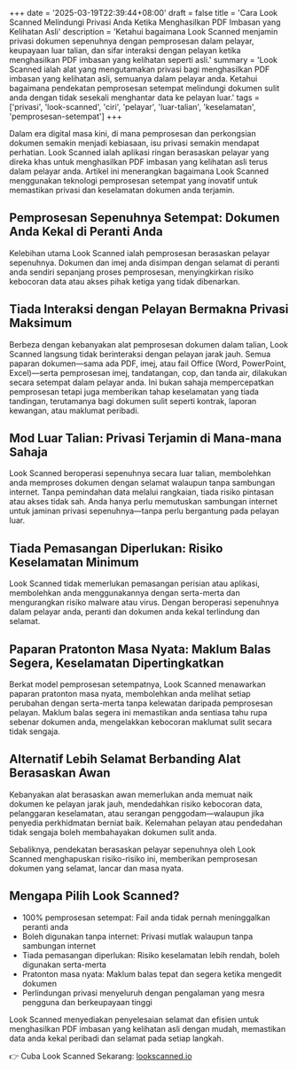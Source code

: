 +++
date = '2025-03-19T22:39:44+08:00'
draft = false
title = 'Cara Look Scanned Melindungi Privasi Anda Ketika Menghasilkan PDF Imbasan yang Kelihatan Asli'
description = 'Ketahui bagaimana Look Scanned menjamin privasi dokumen sepenuhnya dengan pemprosesan dalam pelayar, keupayaan luar talian, dan sifar interaksi dengan pelayan ketika menghasilkan PDF imbasan yang kelihatan seperti asli.'
summary = 'Look Scanned ialah alat yang mengutamakan privasi bagi menghasilkan PDF imbasan yang kelihatan asli, semuanya dalam pelayar anda. Ketahui bagaimana pendekatan pemprosesan setempat melindungi dokumen sulit anda dengan tidak sesekali menghantar data ke pelayan luar.'
tags = ['privasi', 'look-scanned', 'ciri', 'pelayar', 'luar-talian', 'keselamatan', 'pemprosesan-setempat']
+++

Dalam era digital masa kini, di mana pemprosesan dan perkongsian dokumen semakin menjadi kebiasaan, isu privasi semakin mendapat perhatian. Look Scanned ialah aplikasi ringan berasaskan pelayar yang direka khas untuk menghasilkan PDF imbasan yang kelihatan asli terus dalam pelayar anda. Artikel ini menerangkan bagaimana Look Scanned menggunakan teknologi pemprosesan setempat yang inovatif untuk memastikan privasi dan keselamatan dokumen anda terjamin.

## Pemprosesan Sepenuhnya Setempat: Dokumen Anda Kekal di Peranti Anda

Kelebihan utama Look Scanned ialah pemprosesan berasaskan pelayar sepenuhnya. Dokumen dan imej anda disimpan dengan selamat di peranti anda sendiri sepanjang proses pemprosesan, menyingkirkan risiko kebocoran data atau akses pihak ketiga yang tidak dibenarkan.

## Tiada Interaksi dengan Pelayan Bermakna Privasi Maksimum

Berbeza dengan kebanyakan alat pemprosesan dokumen dalam talian, Look Scanned langsung tidak berinteraksi dengan pelayan jarak jauh. Semua paparan dokumen—sama ada PDF, imej, atau fail Office (Word, PowerPoint, Excel)—serta pemprosesan imej, tandatangan, cop, dan tanda air, dilakukan secara setempat dalam pelayar anda. Ini bukan sahaja mempercepatkan pemprosesan tetapi juga memberikan tahap keselamatan yang tiada tandingan, terutamanya bagi dokumen sulit seperti kontrak, laporan kewangan, atau maklumat peribadi.

## Mod Luar Talian: Privasi Terjamin di Mana-mana Sahaja

Look Scanned beroperasi sepenuhnya secara luar talian, membolehkan anda memproses dokumen dengan selamat walaupun tanpa sambungan internet. Tanpa pemindahan data melalui rangkaian, tiada risiko pintasan atau akses tidak sah. Anda hanya perlu memutuskan sambungan internet untuk jaminan privasi sepenuhnya—tanpa perlu bergantung pada pelayan luar.

## Tiada Pemasangan Diperlukan: Risiko Keselamatan Minimum

Look Scanned tidak memerlukan pemasangan perisian atau aplikasi, membolehkan anda menggunakannya dengan serta-merta dan mengurangkan risiko malware atau virus. Dengan beroperasi sepenuhnya dalam pelayar anda, peranti dan dokumen anda kekal terlindung dan selamat.

## Paparan Pratonton Masa Nyata: Maklum Balas Segera, Keselamatan Dipertingkatkan

Berkat model pemprosesan setempatnya, Look Scanned menawarkan paparan pratonton masa nyata, membolehkan anda melihat setiap perubahan dengan serta-merta tanpa kelewatan daripada pemprosesan pelayan. Maklum balas segera ini memastikan anda sentiasa tahu rupa sebenar dokumen anda, mengelakkan kebocoran maklumat sulit secara tidak sengaja.

## Alternatif Lebih Selamat Berbanding Alat Berasaskan Awan

Kebanyakan alat berasaskan awan memerlukan anda memuat naik dokumen ke pelayan jarak jauh, mendedahkan risiko kebocoran data, pelanggaran keselamatan, atau serangan penggodam—walaupun jika penyedia perkhidmatan berniat baik. Kelemahan pelayan atau pendedahan tidak sengaja boleh membahayakan dokumen sulit anda.

Sebaliknya, pendekatan berasaskan pelayar sepenuhnya oleh Look Scanned menghapuskan risiko-risiko ini, memberikan pemprosesan dokumen yang selamat, lancar dan masa nyata.

## Mengapa Pilih Look Scanned?

- 100% pemprosesan setempat: Fail anda tidak pernah meninggalkan peranti anda
- Boleh digunakan tanpa internet: Privasi mutlak walaupun tanpa sambungan internet
- Tiada pemasangan diperlukan: Risiko keselamatan lebih rendah, boleh digunakan serta-merta
- Pratonton masa nyata: Maklum balas tepat dan segera ketika mengedit dokumen
- Perlindungan privasi menyeluruh dengan pengalaman yang mesra pengguna dan berkeupayaan tinggi

Look Scanned menyediakan penyelesaian selamat dan efisien untuk menghasilkan PDF imbasan yang kelihatan asli dengan mudah, memastikan data anda kekal peribadi dan selamat pada setiap langkah.

👉 Cuba Look Scanned Sekarang: [lookscanned.io](https://lookscanned.io)
